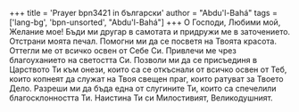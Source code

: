 +++
title = 'Prayer bpn3421 in български'
author = "Abdu'l-Bahá"
tags = ['lang-bg', 'bpn-unsorted', "Abdu'l-Bahá"]
+++
О Господи, Любими мой, Желание мое! Бъди ми другар в самотата и придружи ме в заточението. Отстрани моята печал. Помогни ми да се посветя на Твоята красота. Оттегли ме от всичко освен от Себе Си. Привлечи ме чрез благоуханието на светостта Си. Позволи ми да се присъединя в Царството Ти към онези, които са се откъснали от всичко освен от Теб, които копнеят да служат на Твоя свещен праг, които ратуват за Твоето Дело. Разреши ми да бъда една от слугините Ти, които са спечелили благосклонността Ти. Наистина Ти си Милостивият, Великодушният.
